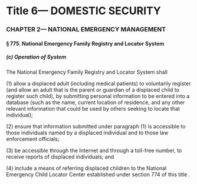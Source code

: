 
# Title 6— DOMESTIC SECURITY
### CHAPTER 2— NATIONAL EMERGENCY MANAGEMENT
#### § 775. National Emergency Family Registry and Locator System
##### (c) Operation of System

The National Emergency Family Registry and Locator System shall

(1) allow a displaced adult (including medical patients) to voluntarily register (and allow an adult that is the parent or guardian of a displaced child to register such child), by submitting personal information to be entered into a database (such as the name, current location of residence, and any other relevant information that could be used by others seeking to locate that individual);

(2) ensure that information submitted under paragraph (1) is accessible to those individuals named by a displaced individual and to those law enforcement officials;

(3) be accessible through the Internet and through a toll-free number, to receive reports of displaced individuals; and

(4) include a means of referring displaced children to the National Emergency Child Locator Center established under section 774 of this title .
